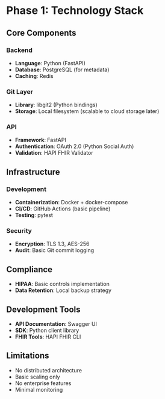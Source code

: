 # Phase 1: Technology Stack

## Core Components

### Backend
- **Language**: Python (FastAPI)
- **Database**: PostgreSQL (for metadata)
- **Caching**: Redis

### Git Layer
- **Library**: libgit2 (Python bindings)
- **Storage**: Local filesystem (scalable to cloud storage later)

### API
- **Framework**: FastAPI
- **Authentication**: OAuth 2.0 (Python Social Auth)
- **Validation**: HAPI FHIR Validator

## Infrastructure

### Development
- **Containerization**: Docker + docker-compose
- **CI/CD**: GitHub Actions (basic pipeline)
- **Testing**: pytest

### Security
- **Encryption**: TLS 1.3, AES-256
- **Audit**: Basic Git commit logging

## Compliance
- **HIPAA**: Basic controls implementation
- **Data Retention**: Local backup strategy

## Development Tools
- **API Documentation**: Swagger UI
- **SDK**: Python client library
- **FHIR Tools**: HAPI FHIR CLI

## Limitations
- No distributed architecture
- Basic scaling only
- No enterprise features
- Minimal monitoring
